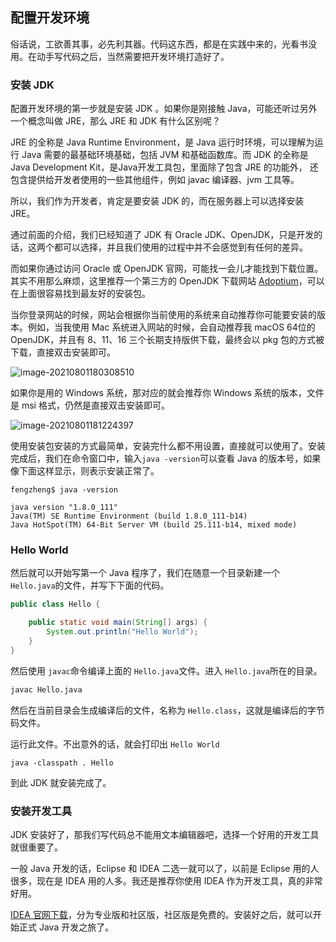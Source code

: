## 配置开发环境

俗话说，工欲善其事，必先利其器。代码这东西，都是在实践中来的，光看书没用。在动手写代码之后，当然需要把开发环境打造好了。

### 安装 JDK

配置开发环境的第一步就是安装 JDK 。如果你是刚接触 Java，可能还听过另外一个概念叫做 JRE，那么 JRE 和 JDK 有什么区别呢？

JRE 的全称是 Java Runtime Environment，是 Java 运行时环境，可以理解为运行 Java 需要的最基础环境基础，包括 JVM 和基础函数库。而 JDK 的全称是 Java Development Kit，是Java开发工具包，里面除了包含 JRE 的功能外， 还包含提供给开发者使用的一些其他组件，例如 javac 编译器、jvm 工具等。

所以，我们作为开发者，肯定是要安装 JDK 的，而在服务器上可以选择安装 JRE。

通过前面的介绍，我们已经知道了 JDK 有 Oracle JDK、OpenJDK，只是开发的话，这两个都可以选择，并且我们使用的过程中并不会感觉到有任何的差异。

而如果你通过访问 Oracle 或 OpenJDK 官网，可能找一会儿才能找到下载位置。其实不用那么麻烦，这里推荐一个第三方的 OpenJDK 下载网站 [Adoptium](https://adoptium.net/)，可以在上面很容易找到最友好的安装包。

当你登录网站的时候，网站会根据你当前使用的系统来自动推荐你可能要安装的版本。例如，当我使用 Mac 系统进入网站的时候，会自动推荐我 macOS 64位的 OpenJDK，并且有 8、11、16 三个长期支持版供下载，最终会以 pkg 包的方式被下载，直接双击安装即可。

![image-20210801180308510](https://hexo.moonkite.cn/blog/image-20210801180308510.png)

如果你是用的 Windows 系统，那对应的就会推荐你 Windows 系统的版本，文件是 msi 格式，仍然是直接双击安装即可。

![image-20210801181224397](https://hexo.moonkite.cn/blog/image-20210801181224397.png)



使用安装包安装的方式最简单，安装完什么都不用设置，直接就可以使用了。安装完成后，我们在命令窗口中，输入`java -version`可以查看 Java 的版本号，如果像下面这样显示，则表示安装正常了。

```shell
fengzheng$ java -version

java version "1.8.0_111"
Java(TM) SE Runtime Environment (build 1.8.0_111-b14)
Java HotSpot(TM) 64-Bit Server VM (build 25.111-b14, mixed mode)
```



### Hello World

然后就可以开始写第一个 Java 程序了，我们在随意一个目录新建一个 `Hello.java`的文件，并写下下面的代码。

```java
public class Hello {

    public static void main(String[] args) {
        System.out.println("Hello World");
    }
}
```

然后使用 `javac`命令编译上面的 `Hello.java`文件。进入 `Hello.java`所在的目录。

```bash
javac Hello.java
```

然后在当前目录会生成编译后的文件，名称为 `Hello.class`，这就是编译后的字节码文件。

运行此文件。不出意外的话，就会打印出 `Hello World`

```shell
java -classpath . Hello
```

到此 JDK 就安装完成了。



### 安装开发工具

JDK 安装好了，那我们写代码总不能用文本编辑器吧，选择一个好用的开发工具就很重要了。

一般 Java 开发的话，Eclipse 和 IDEA 二选一就可以了，以前是 Eclipse 用的人很多，现在是 IDEA 用的人多。我还是推荐你使用 IDEA 作为开发工具，真的非常好用。

[IDEA  官网下载](https://www.jetbrains.com/idea/download)，分为专业版和社区版，社区版是免费的。安装好之后，就可以开始正式 Java 开发之旅了。



